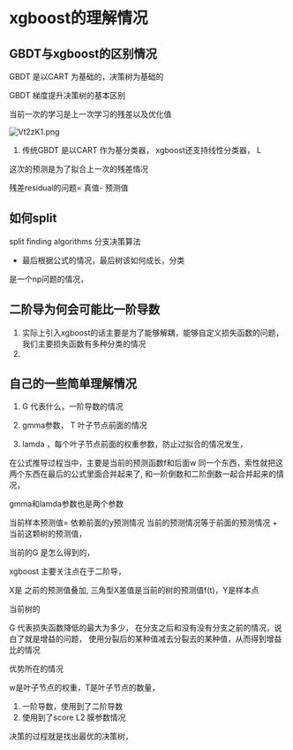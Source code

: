 # xgboost的理解情况



## GBDT与xgboost的区别情况


GBDT 是以CART 为基础的，决策树为基础的


GBDT 梯度提升决策树的基本区别

当前一次的学习是上一次学习的残差以及优化值


![Vt2zK1.png](https://s2.ax1x.com/2019/06/04/Vt2zK1.png)


1. 传统GBDT 是以CART 作为基分类器， xgboost还支持线性分类器， L


这次的预测是为了拟合上一次的残差情况 

残差residual的问题= 真值- 预测值


## 如何split

split finding algorithms 分支决策算法

- 最后根据公式的情况，最后树该如何成长，分类

是一个np问题的情况，

## 二阶导为何会可能比一阶导数

1. 实际上引入xgboost的话主要是为了能够解耦，能够自定义损失函数的问题，我们主要损失函数有多种分类的情况 
2. 

## 自己的一些简单理解情况

1. G 代表什么，一阶导数的情况

2. gmma参数， T 叶子节点前面的情况
3. lamda ，每个叶子节点前面的权重参数，防止过拟合的情况发生， 



在公式推导过程当中，主要是当前的预测函数f和后面w 同一个东西，索性就把这两个东西在最后的公式里面合并起来了, 和一阶倒数和二阶倒数一起合并起来的情况，

gmma和lamda参数也是两个参数


 当前样本预测值= 依赖前面的y预测情况 当前的预测情况等于前面的预测情况 + 当前这颗树的预测值，
 
当前的G 是怎么得到的， 


xgboost 
主要关注点在于二阶导，


X是 之前的预测值叠加, 三角型X差值是当前的树的预测值f(t)，Y是样本点


当前树的

G 代表损失函数降低的最大为多少， 在分支之后和没有没有分支之前的情况，说白了就是增益的问题， 使用分裂后的某种值减去分裂去的某种值，从而得到增益比的情况

优势所在的情况

w是叶子节点的权重，T是叶子节点的数量，

1. 一阶导数，使用到了二阶导数
2. 使用到了score L2 膜参数情况


决策的过程就是找出最优的决策树， 